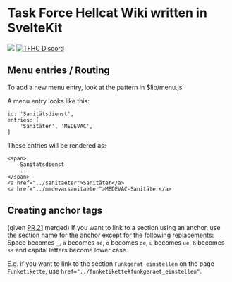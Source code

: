 # Task Force Hellcat Wiki written in SvelteKit

[![](https://img.shields.io/website?down_color=lightgrey&down_message=offline&label=TFHC%20Wiki&up_color=green&up_message=online&url=https%3A%2F%2Fwiki.taskforcehellcat.de%2F)](https://wiki.taskforcehellcat.de)
[![TFHC Discord](https://img.shields.io/discord/629333468299526164?color=green&label=Discord&logo=Discord)](https://discord.taskforcehellcat.de/)

## Menu entries / Routing
To add a new menu entry, look at the pattern in $lib/menu.js.

A menu entry looks like this:
```
id: 'Sanitätsdienst',
entries: [
    'Sanitäter', 'MEDEVAC',
]
```

These entries will be rendered as:
```
<span>
    Sanitätsdienst
    ...
</span>
<a href="../sanitaeter">Sanitäter</a>
<a href="../medevacsanitaeter">MEDEVAC-Sanitäter</a>
```

## Creating anchor tags

(given [PR 21](https://github.com/Venrix/tfhc-wiki/pull/21) merged) If you want to link to a section using an anchor, use the section name for the anchor except for the following replacements:
Space becomes `_`, `ä` becomes `ae`, `ö` becomes `oe`, `ü` becomes `ue`, `ß` becomes `ss` and capital letters become lower case.

E.g. if you want to link to the section `Funkgerät einstellen` on the page `Funketikette`, use `href="../funketikette#funkgeraet_einstellen"`.
